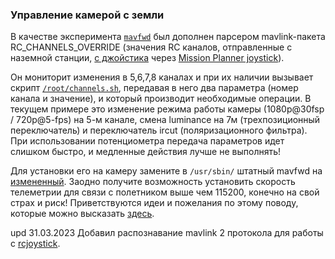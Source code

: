 ### Управление камерой с земли

В качестве эксперимента [`mavfwd`](mavfwd) был дополнен парсером mavlink-пакета RC_CHANNELS_OVERRIDE (значения RC каналов, отправленные с наземной станции, [с джойстика](https://github.com/whoim2/arduremote) через [Mission Planner joystick](https://ardupilot.org/copter/docs/common-joystick.html)).

Он мониторит изменения в 5,6,7,8 каналах и при их наличии вызывает скрипт [`/root/channels.sh`](gk7205v200/root), передавая в него два параметра (номер канала и значение), и который производит необходимые операции. В текущем примере это изменение режима работы камеры (1080p@30fsp / 720p@5-fps) на 5-м канале, смена luminance на 7м (трехпозиционный переключатель) и переключатель ircut (поляризационного фильтра).
При использовании потенциометра передача параметров идет слишком быстро, и медленные действия лучше не выполнять!

Для установки его на камеру замените в `/usr/sbin/` штатный mavfwd на [измененный](gk7205v200/usr/sbin). Заодно получите возможность установить скорость телеметрии для связи с полетником выше чем 115200, конечно на свой страх и риск!
Приветствуются идеи и пожелания по этому поводу, которые можно высказать [здесь](https://t.me/+BMyMoolVOpkzNWUy).

upd 31.03.2023 Добавил распознавание mavlink 2 протокола для работы с [rcjoystick](rcjoystick.md).
